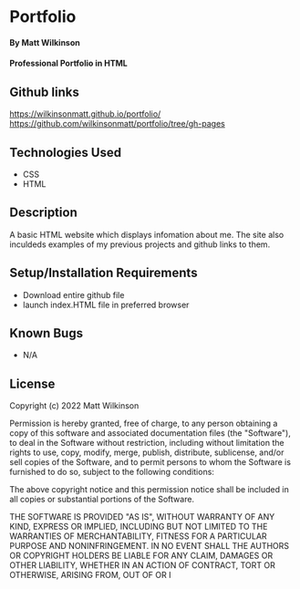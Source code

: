 # Portfolio

#### By Matt Wilkinson

#### Professional Portfolio in HTML

## Github links
https://wilkinsonmatt.github.io/portfolio/
https://github.com/wilkinsonmatt/portfolio/tree/gh-pages

## Technologies Used

* CSS
* HTML

## Description

A basic HTML website which displays infomation about me. The site also inculdeds examples of my previous projects and github links to them.

## Setup/Installation Requirements

* Download entire github file
* launch index.HTML file in preferred browser 

## Known Bugs

* N/A

## License

Copyright (c) 2022 Matt Wilkinson

Permission is hereby granted, free of charge, to any person obtaining a copy
of this software and associated documentation files (the "Software"), to deal
in the Software without restriction, including without limitation the rights
to use, copy, modify, merge, publish, distribute, sublicense, and/or sell
copies of the Software, and to permit persons to whom the Software is
furnished to do so, subject to the following conditions:

The above copyright notice and this permission notice shall be included in all
copies or substantial portions of the Software.

THE SOFTWARE IS PROVIDED "AS IS", WITHOUT WARRANTY OF ANY KIND, EXPRESS OR
IMPLIED, INCLUDING BUT NOT LIMITED TO THE WARRANTIES OF MERCHANTABILITY,
FITNESS FOR A PARTICULAR PURPOSE AND NONINFRINGEMENT. IN NO EVENT SHALL THE
AUTHORS OR COPYRIGHT HOLDERS BE LIABLE FOR ANY CLAIM, DAMAGES OR OTHER
LIABILITY, WHETHER IN AN ACTION OF CONTRACT, TORT OR OTHERWISE, ARISING FROM,
OUT OF OR I